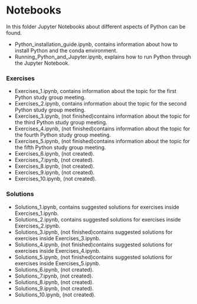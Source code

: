 # Notebooks

In this folder Jupyter Notebooks about different aspects of Python can be found.

* Python_installation_guide.ipynb, contains information about how to install Python and the conda environment.
* Running_Python_and_Jupyter.ipynb, explains how to run Python through the Jupyter Notebook.

### Exercises

* Exercises_1.ipynb, contains information about the topic for the first Python study group meeting.
* Exercises_2.ipynb, contains information about the topic for the second Python study group meeting.
* Exercises_3.ipynb, (not finished)contains information about the topic for the third Python study group meeting.
* Exercises_4.ipynb, (not finished)contains information about the topic for the fourth Python study group meeting.
* Exercises_5.ipynb, (not finished)contains information about the topic for the fifth Python study group meeting.
* Exercises_6.ipynb, (not created).
* Exercises_7.ipynb, (not created).
* Exercises_8.ipynb, (not created).
* Exercises_9.ipynb, (not created).
* Exercises_10.ipynb, (not created).

### Solutions

* Solutions_1.ipynb, contains suggested solutions for exercises inside Exercises_1.ipynb.
* Solutions_2.ipynb, contains suggested solutions for exercises inside Exercises_2.ipynb.
* Solutions_3.ipynb, (not finished)contains suggested solutions for exercises inside Exercises_3.ipynb.
* Solutions_4.ipynb, (not finished)contains suggested solutions for exercises inside Exercises_4.ipynb.
* Solutions_5.ipynb, (not finished)contains suggested solutions for exercises inside Exercises_5.ipynb.
* Solutions_6.ipynb, (not created).
* Solutions_7.ipynb, (not created).
* Solutions_8.ipynb, (not created).
* Solutions_9.ipynb, (not created).
* Solutions_10.ipynb, (not created).


